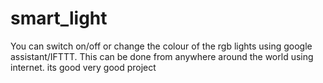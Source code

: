 # smart_light
You can switch on/off or change the colour of the rgb lights using google assistant/IFTTT. This can be done from anywhere around the world using internet.
its good
very good project
